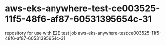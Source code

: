# aws-eks-anywhere-test-ce003525-11f5-48f6-af87-60531395654c-31
repository for use with E2E test job aws-eks-anywhere-test:ce003525-11f5-48f6-af87-60531395654c-31
